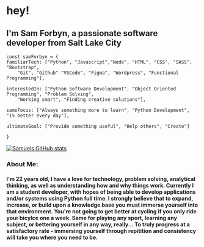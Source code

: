 # hey! 
## I'm Sam Forbyn, a passionate software developer from Salt Lake City 
```
const samForbyn = {
familiarTech: ["Python", "Javascript","Node", "HTML", "CSS", "SASS", "Bootstrap", 
    "Git", "Github" "VSCode", "Figma", "Wordpress", "Functional Programming"],
  
interestedIn: ["Python Software Development", "Object Oriented Programming", "Problem Solving", 
    "Working smart", "Finding creative solutions"],

samsFocus: ["Always something more to learn", "Python Development", "1% better every day"],

ultimateGoal: ["Provide something useful", "Help others", "Create"]

}
```
[![Samuels GitHub stats](https://github-readme-stats.vercel.app/api?username=samforbyn&hide=contribs&theme=tokyonight)](https://github.com/samforbyn/github-readme-stats)


### About Me:
#### I'm 22 years old, I have a love for technology, problem solving, analytical thinking, as well as understanding how and why things work. Currently I am a student developer, with hopes of being able to develop applications and/or systems using Python full time. I strongly believe that to expand, increase, or build upon a knowledge base you must immerse yourself into that environment. You're not going to get better at cycling if you only ride your bicylce one a week. Same for playing any sport, learning any subject, or bettering yourself in any way, really... To truly progress at a satisfactory rate - immersing yourself through repitition and consistency will take you where you need to be.
